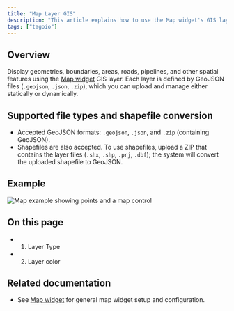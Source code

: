 ```yaml
---
title: "Map Layer GIS"
description: "This article explains how to use the Map widget's GIS layer to display geometries and spatial features from GeoJSON or shapefile data, and lists the supported file types and conversion behavior."
tags: ["tagoio"]
---
```


## Overview
Display geometries, boundaries, areas, roads, pipelines, and other spatial features using the [Map widget](../widgets/map-widget) GIS layer. Each layer is defined by GeoJSON files (`.geojson`, `.json`, `.zip`), which you can upload and manage either statically or dynamically.

## Supported file types and shapefile conversion
- Accepted GeoJSON formats: `.geojson`, `.json`, and `.zip` (containing GeoJSON).
- Shapefiles are also accepted. To use shapefiles, upload a ZIP that contains the layer files (`.shx`, `.shp`, `.prj`, `.dbf`); the system will convert the uploaded shapefile to GeoJSON.

## Example
![Map example showing points and a map control](/docs_imagem/tagoio/map-layer-gis-2.gif)

## On this page
- 1. Layer Type
- 2. Layer color

## Related documentation
- See [Map widget](../widgets/map-widget) for general map widget setup and configuration.